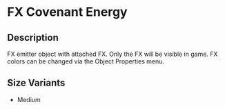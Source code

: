# FX Covenant Energy

## Description

FX emitter object with attached FX. Only the FX will be visible in game. FX colors can be changed via the Object Properties menu.

## Size Variants

* Medium
